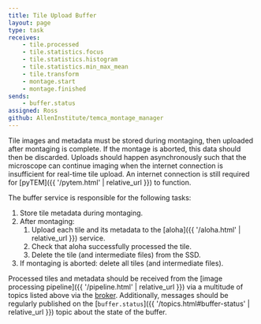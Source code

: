 ```yaml
---
title: Tile Upload Buffer
layout: page
type: task
receives:
    - tile.processed
    - tile.statistics.focus
    - tile.statistics.histogram
    - tile.statistics.min_max_mean
    - tile.transform
    - montage.start
    - montage.finished
sends:
    - buffer.status
assigned: Ross
github: AllenInstitute/temca_montage_manager
---
```


Tile images and metadata must be stored during montaging, then uploaded after montaging is complete.
If the montage is aborted, this data should then be discarded.
Uploads should happen asynchronously such that the microscope can continue imaging when the internet connection is insufficient for real-time tile upload.
An internet connection is still required for [pyTEM]({{ '/pytem.html' | relative_url }}) to function.

The buffer service is responsible for the following tasks:

1. Store tile metadata during montaging.
1. After montaging:
    1. Upload each tile and its metadata to the [aloha]({{ '/aloha.html' | relative_url }}) service.
    1. Check that aloha successfully processed the tile.
    1. Delete the tile (and intermediate files) from the SSD.
1. If montaging is aborted: delete all tiles (and intermediate files).

Processed tiles and metadata should be received from the [image processing pipeline]({{ '/pipeline.html' | relative_url }}) via a multitude of topics listed above via the [broker](/broker.md).
Additionally, messages should be regularly published on the [`buffer.status`]({{ '/topics.html#buffer-status' | relative_url }}) topic about the state of the buffer.
